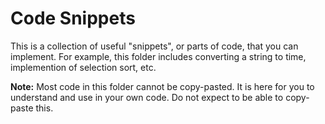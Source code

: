 # Code Snippets
This is a collection of useful "snippets", or parts of code, that you can implement. For example, this folder includes converting a string to time, implemention of selection sort, etc.

**Note:** Most code in this folder cannot be copy-pasted. It is here for you to understand and use in your own code. Do not expect to be able to copy-paste this.